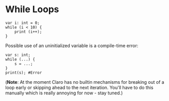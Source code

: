 # While Loops

```
var i: int = 0;
while (i < 10) {
    print (i++);
}
```

Possible use of an uninitialized variable is a compile-time error:

```
var s: int;
while (...) {
    s = ...;
}
print(s); #Error
```

(__Note__: At the moment Claro has no builtin mechanisms for breaking out of a loop early or skipping ahead to the next
iteration. You'll have to do this manually which is really annoying for now - stay tuned.)

